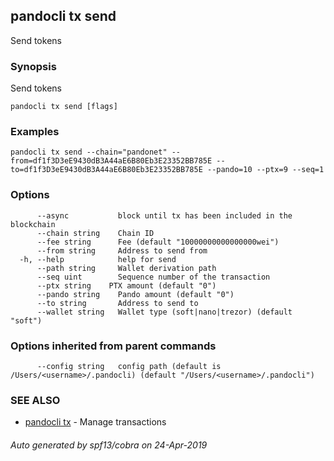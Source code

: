 ## pandocli tx send

Send tokens

### Synopsis

Send tokens

```
pandocli tx send [flags]
```

### Examples

```
pandocli tx send --chain="pandonet" --from=df1f3D3eE9430dB3A44aE6B80Eb3E23352BB785E --to=df1f3D3eE9430dB3A44aE6B80Eb3E23352BB785E --pando=10 --ptx=9 --seq=1
```

### Options

```
      --async           block until tx has been included in the blockchain
      --chain string    Chain ID
      --fee string      Fee (default "10000000000000000wei")
      --from string     Address to send from
  -h, --help            help for send
      --path string     Wallet derivation path
      --seq uint        Sequence number of the transaction
      --ptx string    PTX amount (default "0")
      --pando string    Pando amount (default "0")
      --to string       Address to send to
      --wallet string   Wallet type (soft|nano|trezor) (default "soft")
```

### Options inherited from parent commands

```
      --config string   config path (default is /Users/<username>/.pandocli) (default "/Users/<username>/.pandocli")
```

### SEE ALSO

* [pandocli tx](pandocli_tx.md)	 - Manage transactions

###### Auto generated by spf13/cobra on 24-Apr-2019
